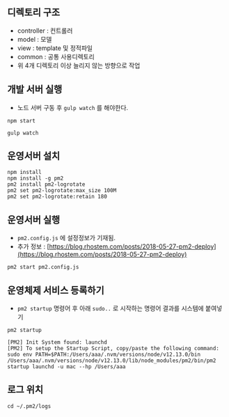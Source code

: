 ## 디렉토리 구조
- controller : 컨트롤러
- model : 모델
- view : template 및 정적파일
- common : 공통 사용디렉토리
- 위 4개 디렉토리 이상 늘리지 않는 방향으로 작업

## 개발 서버 실행

- 노드 서버 구동 후 `gulp watch` 를 해야한다.

```
npm start
```

```
gulp watch
```

## 운영서버 설치

```
npm install
npm install -g pm2
pm2 install pm2-logrotate
pm2 set pm2-logrotate:max_size 100M
pm2 set pm2-logrotate:retain 180
```

## 운영서버 실행

- `pm2.config.js` 에 설정정보가 기재됨.
- 추가 정보 : [https://blog.rhostem.com/posts/2018-05-27-pm2-deploy](https://blog.rhostem.com/posts/2018-05-27-pm2-deploy)

```
pm2 start pm2.config.js
```

## 운영체제 서비스 등록하기

- `pm2 startup` 명령어 후 아래 `sudo..` 로 시작하는 명령어 결과를 시스템에 붙여넣기
```
pm2 startup

[PM2] Init System found: launchd
[PM2] To setup the Startup Script, copy/paste the following command:
sudo env PATH=$PATH:/Users/aaa/.nvm/versions/node/v12.13.0/bin /Users/aaa/.nvm/versions/node/v12.13.0/lib/node_modules/pm2/bin/pm2 startup launchd -u mac --hp /Users/aaa

```

## 로그 위치

```
cd ~/.pm2/logs
```
